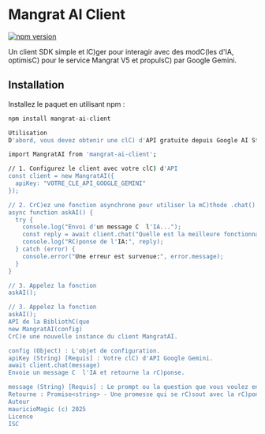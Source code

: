 # Mangrat AI Client

[![npm version](https://badge.fury.io/js/mangrat-ai-client.svg)](https://badge.fury.io/js/mangrat-ai-client)

Un client SDK simple et lC)ger pour interagir avec des modC(les d'IA, optimisC) pour le service Mangrat V5 et propulsC) par Google Gemini.

## Installation

Installez le paquet en utilisant npm :

```bash
npm install mangrat-ai-client

Utilisation
D'abord, vous devez obtenir une clC) d'API gratuite depuis Google AI Studio. Ensuite, vous pouvez utiliser le client de cette maniC(re :

import MangratAI from 'mangrat-ai-client';

// 1. Configurez le client avec votre clC) d'API
const client = new MangratAI({
  apiKey: "VOTRE_CLE_API_GOOGLE_GEMINI"
});

// 2. CrC)ez une fonction asynchrone pour utiliser la mC)thode .chat()
async function askAI() {
  try {
    console.log("Envoi d'un message C  l'IA...");
    const reply = await client.chat("Quelle est la meilleure fonctionnalitC) de Node.js ?");
    console.log("RC)ponse de l'IA:", reply);
  } catch (error) {
    console.error("Une erreur est survenue:", error.message);
  }
}

// 3. Appelez la fonction
askAI();

// 3. Appelez la fonction
askAI();
API de la BibliothC(que
new MangratAI(config)
CrC)e une nouvelle instance du client MangratAI.

config (Object) : L'objet de configuration.
apiKey (String) [Requis] : Votre clC) d'API Google Gemini.
await client.chat(message)
Envoie un message C  l'IA et retourne la rC)ponse.

message (String) [Requis] : Le prompt ou la question que vous voulez envoyer C  l'IA.
Retourne : Promise<string> - Une promesse qui se rC)sout avec la rC)ponse textuelle de l'IA.
Auteur
mauricioMagic (c) 2025
Licence
ISC
